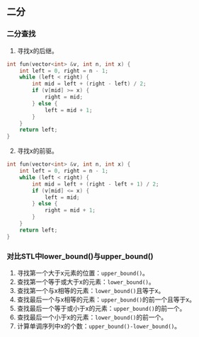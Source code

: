 ## 二分

### 二分查找

1. 寻找x的后继。

```c++
int fun(vector<int> &v, int n, int x) {
    int left = 0, right = n - 1;
    while (left < right) {
        int mid = left + (right - left) / 2;
        if (v[mid] >= x) {
            right = mid;
        } else {
            left = mid + 1;
        }
    }
    return left;
}
```

2. 寻找x的前驱。

```c++
int fun(vector<int> &v, int n, int x) {
    int left = 0, right = n - 1;
    while (left < right) {
        int mid = left + (right - left + 1) / 2;
        if (v[mid] <= x) {
            left = mid;
        } else {
            right = mid + 1;
        }
    }
    return left;
}
```

### 对比STL中lower_bound()与upper_bound()

1. 寻找第一个大于x元素的位置：`upper_bound()`。
2. 查找第一个等于或大于x的元素：`lower_bound()`。
3. 查找第一个与x相等的元素：`lower_bound()`且等于x。
4. 查找最后一个与x相等的元素：`upper_bound()`的前一个且等于x。
5. 查找最后一个等于或小于x的元素：`upper_bound()`的前一个。
6. 查找最后一个小于x的元素：`lower_bound()`的前一个。
7. 计算单调序列中x的个数：`upper_bound()-lower_bound()`。
